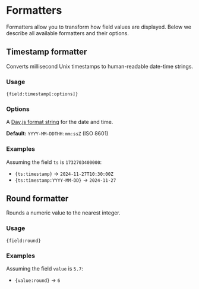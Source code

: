 # Formatters

Formatters allow you to transform how field values are displayed. Below we describe all available
formatters and their options.

## Timestamp formatter

Converts millisecond Unix timestamps to human-readable date-time strings.

### Usage
```
{field:timestamp[:options]}
```

### Options
A [Day.js format string](https://day.js.org/docs/en/display/format) for the date and time.

**Default:** `YYYY-MM-DDTHH:mm:ssZ` (ISO 8601)

### Examples
Assuming the field `ts` is `1732703400000`:

* `{ts:timestamp}` → `2024-11-27T10:30:00Z`
* `{ts:timestamp:YYYY-MM-DD}` → `2024-11-27`

## Round formatter

Rounds a numeric value to the nearest integer.

### Usage
```
{field:round}
```

### Examples
Assuming the field `value` is `5.7`:

* `{value:round}` → `6`
